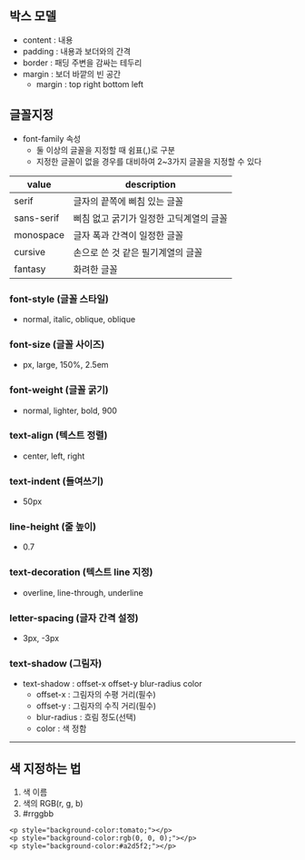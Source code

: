 ## 박스 모델
- content : 내용
- padding : 내용과 보더와의 간격
- border : 패딩 주변을 감싸는 테두리
- margin : 보더 바깥의 빈 공간
	- margin : top right bottom left

## 글꼴지정
- font-family 속성
	- 둘 이상의 글꼴을 지정할 때 쉼표(,)로 구분
	- 지정한 글꼴이 없을 경우를 대비하여 2~3가지 글꼴을 지정할 수 있다

value | description
--|--
serif | 글자의 끝쪽에 삐침 있는 글꼴
sans-serif | 삐침 없고 굵기가 일정한 고딕계열의 글꼴
monospace | 글자 폭과 간격이 일정한 글꼴
cursive | 손으로 쓴 것 같은 필기계열의 글꼴
fantasy | 화려한 글꼴

### font-style (글꼴 스타일)
- normal, italic, oblique, oblique <angle>

### font-size (글꼴 사이즈)
- px, large, 150%, 2.5em

### font-weight (글꼴 굵기)
- normal, lighter, bold, 900

### text-align (텍스트 정렬)
- center, left, right

### text-indent (들여쓰기)
- 50px

### line-height (줄 높이)
- 0.7

### text-decoration (텍스트 line 지정)
- overline, line-through, underline

### letter-spacing (글자 간격 설정)
- 3px, -3px

### text-shadow (그림자)
- text-shadow : offset-x offset-y blur-radius color
    - offset-x : 그림자의 수평 거리(필수)
    - offset-y : 그림자의 수직 거리(필수)
    - blur-radius : 흐림 정도(선택)
    - color : 색 정함

---

## 색 지정하는 법
1. 색 이름
2. 색의 RGB(r, g, b)
3. #rrggbb
```
<p style="background-color:tomato;"></p>
<p style="background-color:rgb(0, 0, 0);"></p>
<p style="background-color:#a2d5f2;"></p>
```
